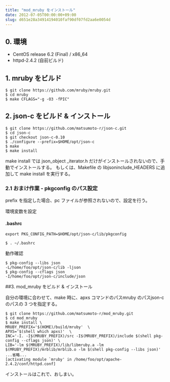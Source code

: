 ```yaml
---
title: "mod_mruby をインストール"
date: 2012-07-05T00:00:00+09:00
slug: d651e28a34914194010faf90df07fd2aa6e0054d
---
```

## 0. 環境

- CentOS release 6.2 (Final) / x86_64
- httpd-2.4.2 (自前ビルド)


## 1. mruby をビルド

```
$ git clone https://github.com/mruby/mruby.git
$ cd mruby
$ make CFLAGS="-g -O3 -fPIC"
```

## 2. json-c をビルド & インストール

```
$ git clone https://github.com/matsumoto-r/json-c.git
$ cd json-c
$ git checkout json-c-0.10
$ ./configure --prefix=$HOME/opt/json-c
$ make
$ make install
```

make install では json_object _iterator.h だけがインストールされないので、手動でインストールする。
もしくは、Makefile の libjsoninclude_HEADERS に追加して make install を実行する。


### 2.1 おまけ作業 - pkgconfig のパス設定
prefix を指定した場合、pc ファイルが参照されないので、設定を行う。

環境変数を設定

#### .bashrc
```
export PKG_CONFIG_PATH=$HOME/opt/json-c/lib/pkgconfig

$ . ~/.bashrc
```

動作確認
```
$ pkg-config --libs json
-L/home/foo/opt/json-c/lib -ljson
$ pkg-config --cflags json
-I/home/foo/opt/json-c/include/json
```


##3. mod_mruby をビルド & インストール

自分の環境に合わせて、make 時に、apxs コマンドのパスmruby のパスjson-c のパスの 3 つを指定する。

```
$ git clone https://github.com/matsumoto-r/mod_mruby.git
$ cd mod_mruby
$ make install \
MRUBY_PREFIX='$(HOME)/build/mruby'  \
APXS='$(shell which apxs)'  \
INC='-I. -I$(MRUBY_PREFIX)/src -I$(MRUBY_PREFIX)/include $(shell pkg-config --cflags json)' \
LIB='-lm $(MRUBY_PREFIX)/lib/libmruby.a -lm $(MRUBY_PREFIX)/mrblib/mrblib.o -lm $(shell pkg-config --libs json)'
...省略...
[activating module `mruby' in /home/foo/opt/apache-2.4.2/conf/httpd.conf]
```

インストールはこれで、おしまい。


